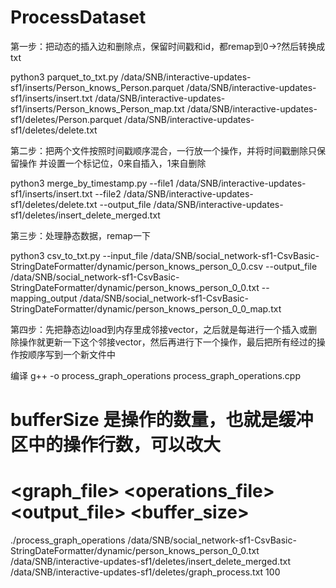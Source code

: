 # ProcessDataset
第一步：把动态的插入边和删除点，保留时间戳和id，都remap到0->?然后转换成txt

python3 parquet_to_txt.py /data/SNB/interactive-updates-sf1/inserts/Person_knows_Person.parquet /data/SNB/interactive-updates-sf1/inserts/insert.txt /data/SNB/interactive-updates-sf1/inserts/Person_knows_Person_map.txt /data/SNB/interactive-updates-sf1/deletes/Person.parquet /data/SNB/interactive-updates-sf1/deletes/delete.txt

第二步：把两个文件按照时间戳顺序混合，一行放一个操作，并将时间戳删除只保留操作
并设置一个标记位，0来自插入，1来自删除

python3 merge_by_timestamp.py --file1 /data/SNB/interactive-updates-sf1/inserts/insert.txt --file2 /data/SNB/interactive-updates-sf1/deletes/delete.txt --output_file /data/SNB/interactive-updates-sf1/deletes/insert_delete_merged.txt

第三步：处理静态数据，remap一下

python3 csv_to_txt.py --input_file /data/SNB/social_network-sf1-CsvBasic-StringDateFormatter/dynamic/person_knows_person_0_0.csv --output_file /data/SNB/social_network-sf1-CsvBasic-StringDateFormatter/dynamic/person_knows_person_0_0.txt --mapping_output /data/SNB/social_network-sf1-CsvBasic-StringDateFormatter/dynamic/person_knows_person_0_0_map.txt

第四步：先把静态边load到内存里成邻接vector，之后就是每进行一个插入或删除操作就更新一下这个邻接vector，然后再进行下一个操作，最后把所有经过的操作按顺序写到一个新文件中

编译
g++ -o process_graph_operations process_graph_operations.cpp


# bufferSize 是操作的数量，也就是缓冲区中的操作行数，可以改大
# <graph_file> <operations_file> <output_file> <buffer_size>

./process_graph_operations /data/SNB/social_network-sf1-CsvBasic-StringDateFormatter/dynamic/person_knows_person_0_0.txt /data/SNB/interactive-updates-sf1/deletes/insert_delete_merged.txt /data/SNB/interactive-updates-sf1/deletes/graph_process.txt 100
